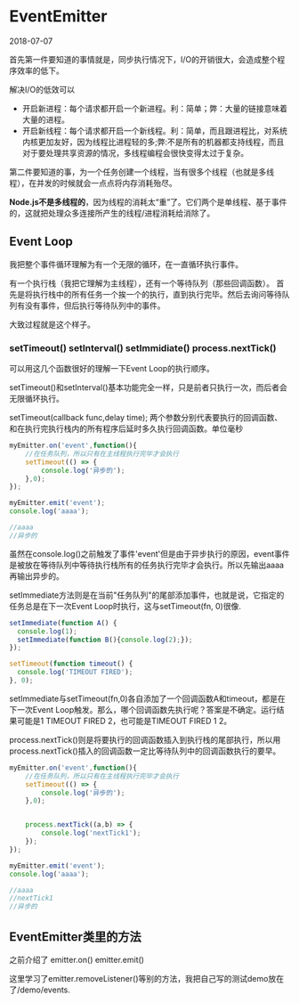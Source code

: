 # EventEmitter
2018-07-07

首先第一件要知道的事情就是，同步执行情况下，I/O的开销很大，会造成整个程序效率的低下。

解决I/O的低效可以

- 开启新进程：每个请求都开启一个新进程。利：简单；弊：大量的链接意味着大量的进程。
- 开启新线程：每个请求都开启一个新线程。利：简单，而且跟进程比，对系统内核更加友好，因为线程比进程轻的多;弊:不是所有的机器都支持线程，而且对于要处理共享资源的情况，多线程编程会很快变得太过于复杂。

第二件要知道的事，为一个任务创建一个线程，当有很多个线程（也就是多线程），在并发的时候就会一点点将内存消耗殆尽。

**Node.js不是多线程的**，因为线程的消耗太“重”了。它们两个是单线程、基于事件的，这就把处理众多连接所产生的线程/进程消耗给消除了。

## Event Loop

我把整个事件循环理解为有一个无限的循环，在一直循环执行事件。

有一个执行栈（我把它理解为主线程），还有一个等待队列（那些回调函数）。
首先是将执行栈中的所有任务一个挨一个的执行，直到执行完毕。然后去询问等待队列有没有事件，但后执行等待队列中的事件。

大致过程就是这个样子。

### setTimeout() setInterval() setImmidiate() process.nextTick()

可以用这几个函数很好的理解一下Event Loop的执行顺序。

setTimeout()和setInterval()基本功能完全一样，只是前者只执行一次，而后者会无限循环执行。

setTimeout(callback func,delay time);
两个参数分别代表要执行的回调函数、和在执行完执行栈内的所有程序后延时多久执行回调函数。单位毫秒

```js
myEmitter.on('event',function(){ 
    //在任务队列，所以只有在主线程执行完毕才会执行
    setTimeout(() => {
        console.log('异步的');
    },0);
});

myEmitter.emit('event');
console.log('aaaa');

//aaaa
//异步的
```
虽然在console.log()之前触发了事件'event'但是由于异步执行的原因，event事件是被放在等待队列中等待执行栈所有的任务执行完毕才会执行。所以先输出aaaa再输出异步的。

setImmediate方法则是在当前"任务队列"的尾部添加事件，也就是说，它指定的任务总是在下一次Event Loop时执行，这与setTimeout(fn, 0)很像.
```js
setImmediate(function A() {
  console.log(1);
  setImmediate(function B(){console.log(2);});
});

setTimeout(function timeout() {
  console.log('TIMEOUT FIRED');
}, 0);
```
setImmediate与setTimeout(fn,0)各自添加了一个回调函数A和timeout，都是在下一次Event Loop触发。那么，哪个回调函数先执行呢？答案是不确定。运行结果可能是1  TIMEOUT FIRED  2，也可能是TIMEOUT FIRED  1  2。

process.nextTick()则是将要执行的回调函数插入到执行栈的尾部执行，所以用process.nextTick()插入的回调函数一定比等待队列中的回调函数执行的要早。
```js
myEmitter.on('event',function(){ 
    //在任务队列，所以只有在主线程执行完毕才会执行
    setTimeout(() => {
        console.log('异步的');
    },0);


    process.nextTick((a,b) => {
        console.log('nextTick1');
    });
});

myEmitter.emit('event');
console.log('aaaa');

//aaaa
//nextTick1
//异步的
```

## EventEmitter类里的方法

之前介绍了 emitter.on()  emitter.emit()

这里学习了emitter.removeListener()等别的方法，我把自己写的测试demo放在了/demo/events.





